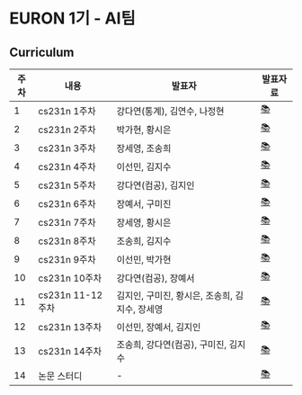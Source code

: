 # EURON 1기 - AI팀


## Curriculum

| 주차 | 내용             | 발표자                               | 발표자료 |
| ---- | ---------------- | ------------------------------------ | -------- |
| 1    | cs231n 1주차     | 강다연(통계), 김연수, 나정현                 | [📚](https://github.com/Ewha-Euron/Euron-AI-2021/blob/master/Week_1%20%EB%B0%9C%ED%91%9C%20%EC%9E%90%EB%A3%8C.pdf)    |
| 2    | cs231n 2주차     | 박가현, 황시은                       | [📚](https://github.com/Ewha-Euron/Euron-AI-2021/blob/master/Week_2%20%E1%84%87%E1%85%A1%E1%86%AF%E1%84%91%E1%85%AD%20%E1%84%8C%E1%85%A1%E1%84%85%E1%85%AD.pdf)    |
| 3    | cs231n 3주차     | 장세영, 조송희                       | [📚](https://github.com/Ewha-Euron/Euron-AI-2021/blob/master/Week_3%20%E1%84%87%E1%85%A1%E1%86%AF%E1%84%91%E1%85%AD%20%E1%84%8C%E1%85%A1%E1%84%85%E1%85%AD.pdf)    |
| 4    | cs231n 4주차     | 이선민, 김지수                       | [📚]()    |
| 5    | cs231n 5주차     | 강다연(컴공), 김지인                 | [📚]()    |
| 6    | cs231n 6주차     | 장예서, 구미진                       | [📚]()    |
| 7    | cs231n 7주차     | 장세영, 황시은                       | [📚]()    |
| 8    | cs231n 8주차     | 조송희, 김지수                       | [📚]()    |
| 9    | cs231n 9주차     | 이선민, 박가현                       | [📚]()    |
| 10   | cs231n 10주차    | 강다연(컴공), 장예서                 | [📚]()    |
| 11   | cs231n 11-12주차 | 김지인, 구미진, 황시은, 조송희, 김지수, 장세영       | [📚]()    |
| 12   | cs231n 13주차 | 이선민, 장예서, 김지인      | [📚]()    |
| 13   | cs231n 14주차 | 조송희, 강다연(컴공), 구미진, 김지수 | [📚]()    |
| 14   | 논문 스터디      | -                                    | [📚]()    |

